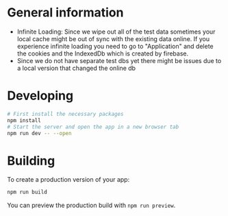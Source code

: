 # General information

- Infinite Loading: Since we wipe out all of the test data sometimes your local cache might be out of sync with the existing data online. If you experience infinite loading you need to go to "Application" and delete the cookies and the IndexedDb which is created by firebase.
- Since we do not have separate test dbs yet there might be issues due to a local version that changed the online db

# Developing

```bash
# First install the necessary packages
npm install
# Start the server and open the app in a new browser tab
npm run dev -- --open
```

# Building

To create a production version of your app:

```bash
npm run build
```

You can preview the production build with `npm run preview`.
